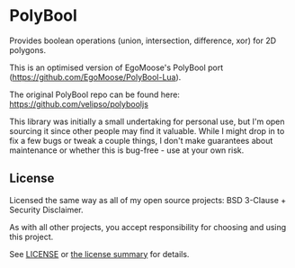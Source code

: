 # PolyBool
Provides boolean operations (union, intersection, difference, xor) for 2D polygons.

This is an optimised version of EgoMoose's PolyBool port (https://github.com/EgoMoose/PolyBool-Lua).

The original PolyBool repo can be found here: https://github.com/velipso/polybooljs

This library was initially a small undertaking for personal use, but I'm open sourcing it since other people may find it
valuable. While I might drop in to fix a few bugs or tweak a couple things, I don't make guarantees about maintenance or
whether this is bug-free - use at your own risk.

## License

Licensed the same way as all of my open source projects: BSD 3-Clause + Security Disclaimer.

As with all other projects, you accept responsibility for choosing and using this project.

See [LICENSE](./LICENSE) or [the license summary](https://github.com/dphfox/licence) for details.
